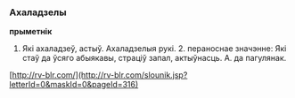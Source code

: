 ### Ахаладзелы
**прыметнік**

1. Які ахаладзеў, астыў. Ахаладзелыя рукі. 2. пераноснае значэнне: Які стаў да ўсяго абыякавы, страціў запал, актыўнасць. А. да пагулянак.

<a rel="author">[http://rv-blr.com/](http://rv-blr.com/slounik.jsp?letterId=0&maskId=0&pageId=316)</a>
